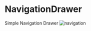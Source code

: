 # NavigationDrawer
Simple Navigation Drawer
![navigation](https://cloud.githubusercontent.com/assets/25080612/21893103/aa013478-d8ff-11e6-9cd2-bfd1f9ede6fd.png)
